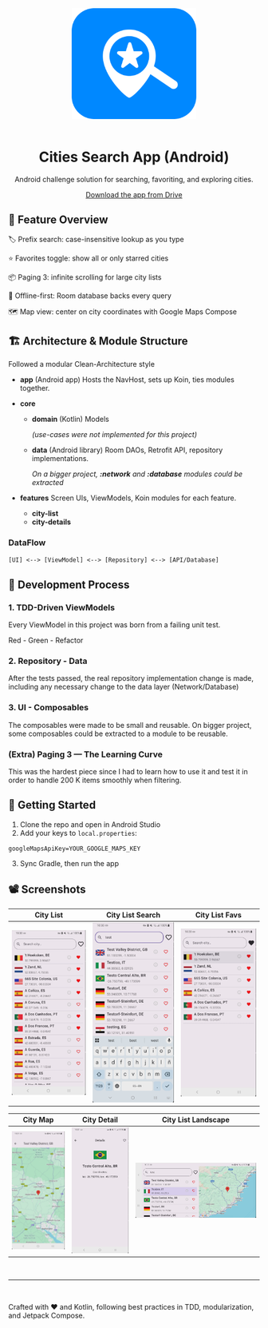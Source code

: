 <div align="center"> 
<img src="screenshots/app_icon.png" alt="city-search" width="250"/>
<br></br>
<h1>Cities Search App (Android)</h1> 
<p>Android challenge solution for searching, favoriting, and exploring cities.</p> 
<a href="https://drive.google.com/file/d/17-sBxo48FReo_HAjdGBFxwQe8Or6zcUj/view?usp=sharing">Download the app from Drive</a>
</div>


## 📱 Feature Overview

🏷 Prefix search: case-insensitive lookup as you type

⭐ Favorites toggle: show all or only starred cities

📦 Paging 3: infinite scrolling for large city lists

💾 Offline-first: Room database backs every query

🗺 Map view: center on city coordinates with Google Maps Compose

## 🏗 Architecture & Module Structure
Followed a modular Clean-Architecture style

- **app** (Android app)
Hosts the NavHost, sets up Koin, ties modules together.

- **core**
    - **domain** (Kotlin)
    Models
    
        *(use-cases were not implemented for this project)*

    - **data** (Android library)
    Room DAOs, Retrofit API, repository implementations.

        *On a bigger project, **:network** and **:database** modules could be extracted*

- **features** Screen UIs, ViewModels, Koin modules for each feature.
    - **city-list** 
    - **city-details**

### DataFlow
```
[UI] <--> [ViewModel] <--> [Repository] <--> [API/Database]
```

## 🧪 Development Process
### 1. TDD-Driven ViewModels
Every ViewModel in this project was born from a failing unit test.

Red - Green - Refactor


### 2. Repository - Data
After the tests passed, the real repository implementation change is made, including any necessary change to the data layer (Network/Database)

### 3. UI - Composables
The composables were made to be small and reusable.
On bigger project, some composables could be extracted to a module to be reusable.



### (Extra) Paging 3 — The Learning Curve
This was the hardest piece since I had to learn how to use it and test it in order to handle 200 K items smoothly when filtering.

## 🏁 Getting Started

1. Clone the repo and open in Android Studio
2. Add your keys to `local.properties`:
```
googleMapsApiKey=YOUR_GOOGLE_MAPS_KEY
```
3. Sync Gradle, then run the app

## 📽️ Screenshots

|City List|City List Search|City List Favs|
|---|---|---|
|![](screenshots/city_list.png)|![](screenshots/city_list_search.png)|![](screenshots/city_list_favs.png)|

|City Map|City Detail|City List Landscape|
|---|---|---|
|![](screenshots/city_map.png)|![](screenshots/city_detail.png)|![](screenshots/city_list_landscape.png)|
<br>

-----
<br>

Crafted with ❤️ and Kotlin, following best practices in TDD, modularization, and Jetpack Compose.
